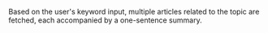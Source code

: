 Based on the user's keyword input, multiple articles related to the topic are fetched, each accompanied by a one-sentence summary.

